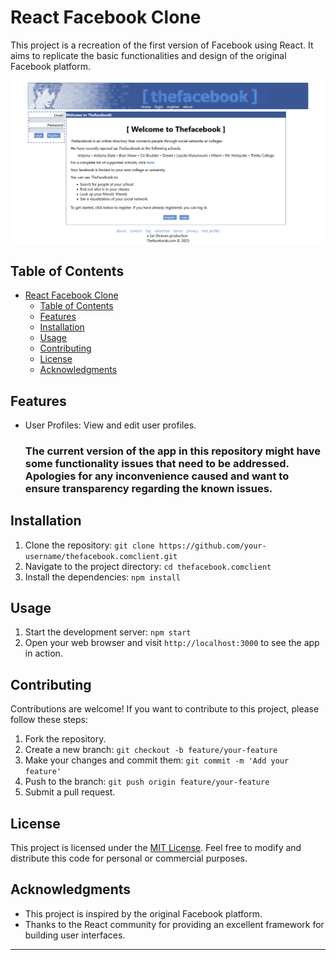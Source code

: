 # React Facebook Clone

This project is a recreation of the first version of Facebook using React. It aims to replicate the basic functionalities and design of the original Facebook platform.

![homepage](public/homepage_readme.png)

## Table of Contents

- [React Facebook Clone](#react-facebook-clone)
  - [Table of Contents](#table-of-contents)
  - [Features](#features)
  - [Installation](#installation)
  - [Usage](#usage)
  - [Contributing](#contributing)
  - [License](#license)
  - [Acknowledgments](#acknowledgments)

## Features

<!-- - User authentication: Sign up, log in, and log out functionalities. -->
- User Profiles: View and edit user profiles.
  <!-- - News Feed: Displaying posts from friends and users. -->
  <!-- - Friend Requests: Send and accept friend requests. -->
  <!-- - Likes and Comments: Like and comment on posts. -->

  ### The current version of the app in this repository might have some functionality issues that need to be addressed. Apologies for any inconvenience caused and want to ensure transparency regarding the known issues.

## Installation

1. Clone the repository: `git clone https://github.com/your-username/thefacebook.comclient.git`
2. Navigate to the project directory: `cd thefacebook.comclient`
3. Install the dependencies: `npm install`

## Usage

1. Start the development server: `npm start`
2. Open your web browser and visit `http://localhost:3000` to see the app in action.

## Contributing

Contributions are welcome! If you want to contribute to this project, please follow these steps:

1. Fork the repository.
2. Create a new branch: `git checkout -b feature/your-feature`
3. Make your changes and commit them: `git commit -m 'Add your feature'`
4. Push to the branch: `git push origin feature/your-feature`
5. Submit a pull request.

## License

This project is licensed under the [MIT License](https://opensource.org/licenses/MIT). Feel free to modify and distribute this code for personal or commercial purposes.

## Acknowledgments

- This project is inspired by the original Facebook platform.
- Thanks to the React community for providing an excellent framework for building user interfaces.

---
